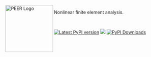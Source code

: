 
<img align="left" src="https://raw.githubusercontent.com/claudioperez/sdof/master/docs/assets/peer-black-300.png" width="150px" alt="PEER Logo">

Nonlinear finite element analysis.

<br>

<div style="align:center">

[![Latest PyPI version](https://img.shields.io/pypi/v/xara?logo=pypi)](https://pypi.python.org/pypi/xara)
[![](https://img.shields.io/conda/v/xara/xara?color=%23660505)](https://anaconda.org/xara/xara)
[![PyPI Downloads](https://img.shields.io/pypi/dm/xara)](https://pypi.org/project/xara)

</div>



[pypi-d-image]: https://img.shields.io/pypi/dm/xara.svg
[license-badge]: https://img.shields.io/pypi/l/xara.svg
[pypi-d-link]: https://pypi.org/project/xara
[pypi-v-image]: https://img.shields.io/pypi/v/xara.svg
[pypi-v-link]: https://pypi.org/project/xara

<!--
## Support

<table align="center" style="border: 0;">

 <tr style="background-color:rgba(0, 0, 0, 0);">
  <td style="background-color:rgba(0, 0, 0, 0);" >
    <a href="https://peer.berkeley.edu">
    <img src="https://raw.githubusercontent.com/claudioperez/sdof/master/docs/assets/peer-black-300.png"
         alt="PEER Logo" width="200"/>
    </a>
  </td>

  <td>
    <a href="https://dot.ca.gov/">
    <img src="https://raw.githubusercontent.com/claudioperez/sdof/master/docs/assets/Caltrans.svg.png"
         alt="Caltrans Logo" width="200"/>
    </a>
  </td>

  <td>
    <a href="https://stairlab.berkeley.edu">
    <img src="https://raw.githubusercontent.com/claudioperez/sdof/master/docs/assets/stairlab.svg"
         alt="STAIRlab Logo" width="200"/>
    </a>
  </td>
 
 </tr>
</table>
-->

